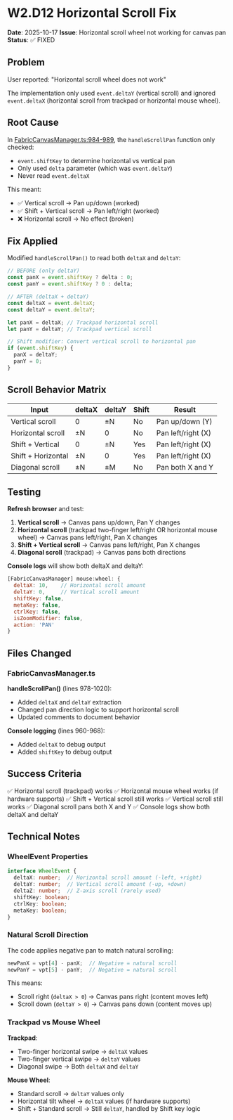 # W2.D12 Horizontal Scroll Fix

**Date**: 2025-10-17
**Issue**: Horizontal scroll wheel not working for canvas pan
**Status**: ✅ FIXED

## Problem

User reported: "Horizontal scroll wheel does not work"

The implementation only used `event.deltaY` (vertical scroll) and ignored `event.deltaX` (horizontal scroll from trackpad or horizontal mouse wheel).

## Root Cause

In [FabricCanvasManager.ts:984-989](../src/lib/fabric/FabricCanvasManager.ts#L984-L989), the `handleScrollPan` function only checked:
- `event.shiftKey` to determine horizontal vs vertical pan
- Only used `delta` parameter (which was `event.deltaY`)
- Never read `event.deltaX`

This meant:
- ✅ Vertical scroll → Pan up/down (worked)
- ✅ Shift + Vertical scroll → Pan left/right (worked)
- ❌ Horizontal scroll → No effect (broken)

## Fix Applied

Modified `handleScrollPan()` to read both `deltaX` and `deltaY`:

```typescript
// BEFORE (only deltaY)
const panX = event.shiftKey ? delta : 0;
const panY = event.shiftKey ? 0 : delta;

// AFTER (deltaX + deltaY)
const deltaX = event.deltaX;
const deltaY = event.deltaY;

let panX = deltaX; // Trackpad horizontal scroll
let panY = deltaY; // Trackpad vertical scroll

// Shift modifier: Convert vertical scroll to horizontal pan
if (event.shiftKey) {
  panX = deltaY;
  panY = 0;
}
```

## Scroll Behavior Matrix

| Input | deltaX | deltaY | Shift | Result |
|-------|--------|--------|-------|--------|
| Vertical scroll | 0 | ±N | No | Pan up/down (Y) |
| Horizontal scroll | ±N | 0 | No | Pan left/right (X) |
| Shift + Vertical | 0 | ±N | Yes | Pan left/right (X) |
| Shift + Horizontal | ±N | 0 | Yes | Pan left/right (X) |
| Diagonal scroll | ±N | ±M | No | Pan both X and Y |

## Testing

**Refresh browser** and test:

1. **Vertical scroll** → Canvas pans up/down, Pan Y changes
2. **Horizontal scroll** (trackpad two-finger left/right OR horizontal mouse wheel) → Canvas pans left/right, Pan X changes
3. **Shift + Vertical scroll** → Canvas pans left/right, Pan X changes
4. **Diagonal scroll** (trackpad) → Canvas pans both directions

**Console logs** will show both deltaX and deltaY:
```javascript
[FabricCanvasManager] mouse:wheel: {
  deltaX: 10,    // Horizontal scroll amount
  deltaY: 0,     // Vertical scroll amount
  shiftKey: false,
  metaKey: false,
  ctrlKey: false,
  isZoomModifier: false,
  action: 'PAN'
}
```

## Files Changed

### FabricCanvasManager.ts

**handleScrollPan()** (lines 978-1020):
- Added `deltaX` and `deltaY` extraction
- Changed pan direction logic to support horizontal scroll
- Updated comments to document behavior

**Console logging** (lines 960-968):
- Added `deltaX` to debug output
- Added `shiftKey` to debug output

## Success Criteria

✅ Horizontal scroll (trackpad) works
✅ Horizontal mouse wheel works (if hardware supports)
✅ Shift + Vertical scroll still works
✅ Vertical scroll still works
✅ Diagonal scroll pans both X and Y
✅ Console logs show both deltaX and deltaY

## Technical Notes

### WheelEvent Properties

```typescript
interface WheelEvent {
  deltaX: number;  // Horizontal scroll amount (-left, +right)
  deltaY: number;  // Vertical scroll amount (-up, +down)
  deltaZ: number;  // Z-axis scroll (rarely used)
  shiftKey: boolean;
  ctrlKey: boolean;
  metaKey: boolean;
}
```

### Natural Scroll Direction

The code applies negative pan to match natural scrolling:
```typescript
newPanX = vpt[4] - panX;  // Negative = natural scroll
newPanY = vpt[5] - panY;  // Negative = natural scroll
```

This means:
- Scroll right (`deltaX > 0`) → Canvas pans right (content moves left)
- Scroll down (`deltaY > 0`) → Canvas pans down (content moves up)

### Trackpad vs Mouse Wheel

**Trackpad**:
- Two-finger horizontal swipe → `deltaX` values
- Two-finger vertical swipe → `deltaY` values
- Diagonal swipe → Both `deltaX` and `deltaY`

**Mouse Wheel**:
- Standard scroll → `deltaY` values only
- Horizontal tilt wheel → `deltaX` values (if hardware supports)
- Shift + Standard scroll → Still `deltaY`, handled by Shift key logic
